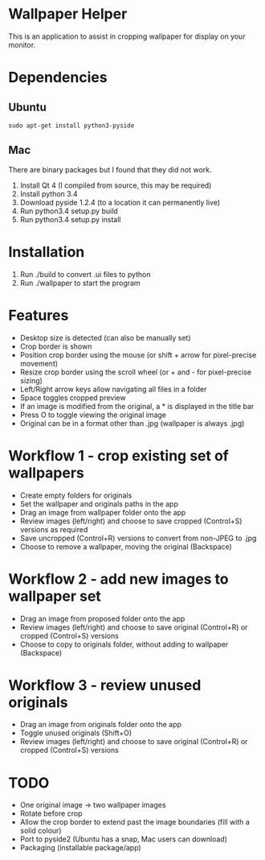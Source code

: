 # Wallpaper Helper

This is an application to assist in cropping wallpaper for display on your monitor.


# Dependencies

## Ubuntu

    sudo apt-get install python3-pyside

## Mac

There are binary packages but I found that they did not work.

1. Install Qt 4 (I compiled from source, this may be required)
2. Install python 3.4
3. Download pyside 1.2.4 (to a location it can permanently live)
4. Run python3.4 setup.py build
5. Run python3.4 setup.py install


# Installation

1. Run ./build to convert .ui files to python
2. Run ./wallpaper to start the program


# Features

- Desktop size is detected (can also be manually set)
- Crop border is shown
- Position crop border using the mouse (or shift + arrow for pixel-precise movement)
- Resize crop border using the scroll wheel (or + and - for pixel-precise sizing)
- Left/Right arrow keys allow navigating all files in a folder
- Space toggles cropped preview
- If an image is modified from the original, a * is displayed in the title bar
- Press O to toggle viewing the original image
- Original can be in a format other than .jpg (wallpaper is always .jpg)


# Workflow 1 - crop existing set of wallpapers

- Create empty folders for originals
- Set the wallpaper and originals paths in the app
- Drag an image from wallpaper folder onto the app
- Review images (left/right) and choose to save cropped (Control+S) versions as required
- Save uncropped (Control+R) versions to convert from non-JPEG to .jpg
- Choose to remove a wallpaper, moving the original (Backspace)


# Workflow 2 - add new images to wallpaper set

- Drag an image from proposed folder onto the app
- Review images (left/right) and choose to save original (Control+R) or cropped (Control+S) versions
- Choose to copy to originals folder, without adding to wallpaper (Backspace)


# Workflow 3 - review unused originals

- Drag an image from originals folder onto the app
- Toggle unused originals (Shift+O)
- Review images (left/right) and choose to save original (Control+R) or cropped (Control+S) versions


# TODO

- One original image -> two wallpaper images
- Rotate before crop
- Allow the crop border to extend past the image boundaries (fill with a solid colour)
- Port to pyside2 (Ubuntu has a snap, Mac users can download)
- Packaging (installable package/app)
